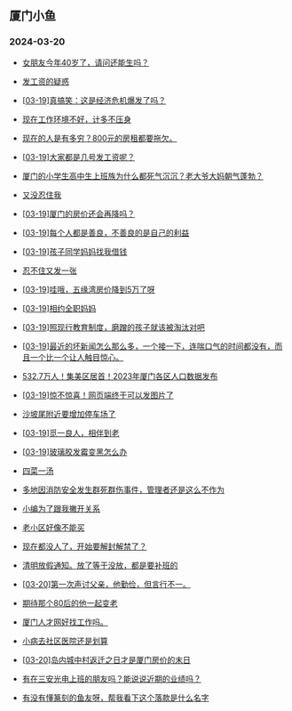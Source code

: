 ## 厦门小鱼 
### 2024-03-20

+ [女朋友今年40岁了，请问还能生吗？](http://bbs.xmfish.com/read-htm-tid-18162736.html)

+ [发工资的疑惑](http://bbs.xmfish.com/read-htm-tid-18162628.html)

+ [[03-19]真搞笑：这是经济危机爆发了吗？](http://bbs.xmfish.com/read-htm-tid-18162768.html)

+ [现在工作环境不好，计多不压身](http://bbs.xmfish.com/read-htm-tid-18162668.html)

+ [现在的人是有多穷？800元的房租都要拖欠。](http://bbs.xmfish.com/read-htm-tid-18162839.html)

+ [[03-19]大家都是几号发工资呢？](http://bbs.xmfish.com/read-htm-tid-18162718.html)

+ [厦门的小学生高中生上班族为什么都死气沉沉？老大爷大妈朝气蓬勃？](http://bbs.xmfish.com/read-htm-tid-18162777.html)

+ [又没忍住我](http://bbs.xmfish.com/read-htm-tid-18162867.html)

+ [[03-19]厦门的房价还会再降吗？](http://bbs.xmfish.com/read-htm-tid-18162919.html)

+ [[03-19]每个人都是善良，不善良的是自己的利益](http://bbs.xmfish.com/read-htm-tid-18162607.html)

+ [[03-19]孩子同学妈妈找我借钱](http://bbs.xmfish.com/read-htm-tid-18162843.html)

+ [忍不住又发一张](http://bbs.xmfish.com/read-htm-tid-18162806.html)

+ [[03-19]哇哦，五缘湾房价降到5万了呀](http://bbs.xmfish.com/read-htm-tid-18162930.html)

+ [[03-19]相约全职妈妈](http://bbs.xmfish.com/read-htm-tid-18162685.html)

+ [[03-19]照现行教育制度，磨蹭的孩子就该被淘汰对吧](http://bbs.xmfish.com/read-htm-tid-18162924.html)

+ [[03-19]最近的坏新闻怎么那么多，一个接一下，连喘口气的时间都没有，而且一个比一个让人触目惊心。](http://bbs.xmfish.com/read-htm-tid-18162959.html)

+ [532.7万人！集美区居首！2023年厦门各区人口数据发布](http://bbs.xmfish.com/read-htm-tid-18162975.html)

+ [[03-19]惊不惊喜！网页端终于可以发图片了](http://bbs.xmfish.com/read-htm-tid-18163002.html)

+ [沙坡尾附近要增加停车场了](http://bbs.xmfish.com/read-htm-tid-18162848.html)

+ [[03-19]觅一良人，相伴到老](http://bbs.xmfish.com/read-htm-tid-18162912.html)

+ [[03-19]玻璃胶发霉变黑怎么办](http://bbs.xmfish.com/read-htm-tid-18162941.html)

+ [四菜一汤](http://bbs.xmfish.com/read-htm-tid-18163005.html)

+ [多地因消防安全发生群死群伤事件，管理者还是这么不作为](http://bbs.xmfish.com/read-htm-tid-18163102.html)

+ [小编为了跟我撇开关系](http://bbs.xmfish.com/read-htm-tid-18162989.html)

+ [老小区好像不能买](http://bbs.xmfish.com/read-htm-tid-18163101.html)

+ [现在都没人了，开始要解封解禁了？](http://bbs.xmfish.com/read-htm-tid-18163219.html)

+ [清明放假通知。放了等于没放，都是要补班的](http://bbs.xmfish.com/read-htm-tid-18163153.html)

+ [[03-20]第一次声讨父亲，他勤俭，但言行不一。](http://bbs.xmfish.com/read-htm-tid-18163276.html)

+ [期待那个80后的他一起变老](http://bbs.xmfish.com/read-htm-tid-18163048.html)

+ [厦门人才网好找工作吗。](http://bbs.xmfish.com/read-htm-tid-18163215.html)

+ [小病去社区医院还是划算](http://bbs.xmfish.com/read-htm-tid-18163174.html)

+ [[03-20]岛内城中村返迁之日才是厦门房价的末日](http://bbs.xmfish.com/read-htm-tid-18163286.html)

+ [有在三安光电上班的朋友吗？能说说近期的业绩吗？](http://bbs.xmfish.com/read-htm-tid-18163082.html)

+ [有没有懂篆刻的鱼友呀，帮我看下这个落款是什么名字](http://bbs.xmfish.com/read-htm-tid-18163043.html)

